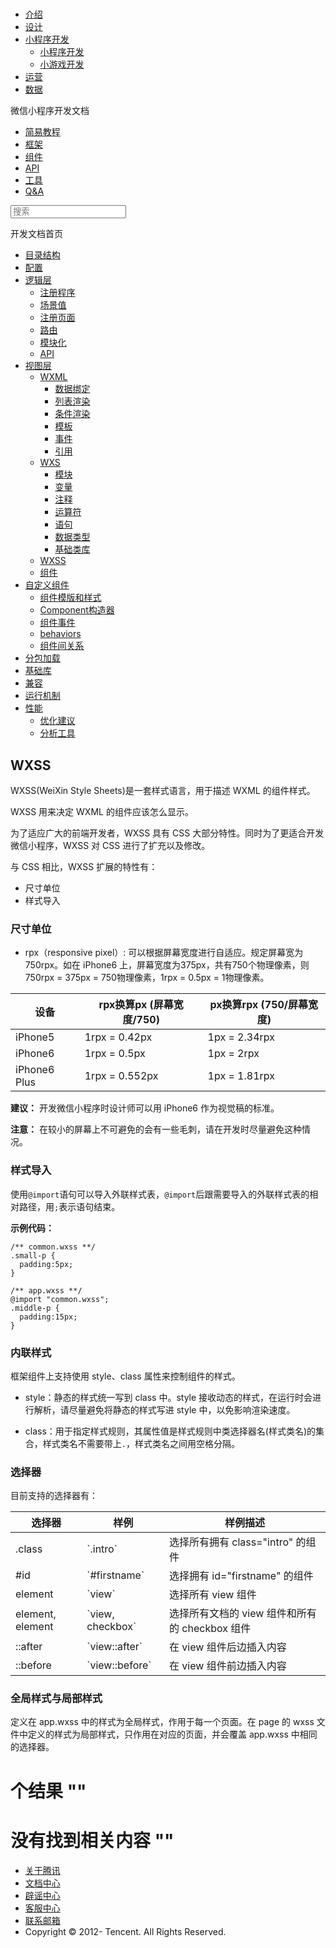 <div class="book with-summary">

<div class="head">

<div class="head_box">

# [](javascript:; "_('微信公众平台 小程序')")

<div class="header_ctrls">

*   [介绍](https://mp.weixin.qq.com/debug/wxadoc/introduction/index.html)
*   [设计](https://mp.weixin.qq.com/debug/wxadoc/design/index.html)
*   [小程序开发](javascript:;)
    *   [小程序开发](https://mp.weixin.qq.com/debug/wxadoc/dev/index.html)
    *   [小游戏开发](https://mp.weixin.qq.com/debug/wxagame/dev/index.html)
*   [运营](https://mp.weixin.qq.com/debug/wxadoc/product/index.html)
*   [数据](https://mp.weixin.qq.com/debug/wxadoc/analysis/index.html)

</div>

</div>

</div>

<div class="sub_nav_box">

<div class="sub_nav_inner">

<div class="book-summary-opr" id="js-book-summary-opr"><a class="book-summary-btn"></a></div>

<div class="top_sub_nav">

<div class="top_title_wap"><span class="icon_title icon_dev"></span>

微信小程序开发文档

</div>

*   [简易教程](../../)
*   [框架](../MINA.html)
*   [组件](../../component/)
*   [API](../../api/)
*   [工具](../../devtools/devtools.html)
*   [Q&A](../../qa.html)

</div>

<div id="book-search-input" role="search">

<form><label for="search-input" class="search-icon" id="js-search-icon"></label><input type="text" id="search-input" name="search-input" placeholder="搜索"> </form>

</div>

</div>

</div>

<div class="book-summary">

<div class="book-summary-home" id="js-summary-home"><a><span class="icon_home_s icon_dev"></span><span class="s_title_2">开发文档首页</span></a></div>

<nav role="navigation">

*   [目录结构](../structure.html)
*   [配置](../config.html)
*   [逻辑层](../app-service/)
    *   [注册程序](../app-service/app.html)
    *   [场景值](../app-service/scene.html)
    *   [注册页面](../app-service/page.html)
    *   [路由](../app-service/route.html)
    *   [模块化](../app-service/module.html)
    *   [API](../app-service/api.html)
*   [视图层](./)
    *   [WXML](wxml/)
        *   [数据绑定](wxml/data.html)
        *   [列表渲染](wxml/list.html)
        *   [条件渲染](wxml/conditional.html)
        *   [模板](wxml/template.html)
        *   [事件](wxml/event.html)
        *   [引用](wxml/import.html)
    *   [WXS](wxs/)
        *   [模块](wxs/01wxs-module.html)
        *   [变量](wxs/02variate.html)
        *   [注释](wxs/03annotation.html)
        *   [运算符](wxs/04operator.html)
        *   [语句](wxs/05statement.html)
        *   [数据类型](wxs/06datatype.html)
        *   [基础类库](wxs/07basiclibrary.html)
    *   [WXSS](wxss.html)
    *   [组件](component.html)
*   [自定义组件](../custom-component/)
    *   [组件模版和样式](../custom-component/wxml-wxss.html)
    *   [Component构造器](../custom-component/component.html)
    *   [组件事件](../custom-component/events.html)
    *   [behaviors](../custom-component/behaviors.html)
    *   [组件间关系](../custom-component/relations.html)
*   [分包加载](../subpackages.html)
*   [基础库](../client-lib.html)
*   [兼容](../compatibility.html)
*   [运行机制](../operating-mechanism.html)
*   [性能](../performance/)
    *   [优化建议](../performance/tips.html)
    *   [分析工具](../performance/tools.html)

</nav>

</div>

<div class="book-body">

<div class="body-inner">

<div class="page-wrapper" tabindex="-1" role="main">

<div class="page-inner">

<div id="book-search-results">

<div class="search-noresults">

<section class="normal markdown-section">

# WXSS

WXSS(WeiXin Style Sheets)是一套样式语言，用于描述 WXML 的组件样式。

WXSS 用来决定 WXML 的组件应该怎么显示。

为了适应广大的前端开发者，WXSS 具有 CSS 大部分特性。同时为了更适合开发微信小程序，WXSS 对 CSS 进行了扩充以及修改。

与 CSS 相比，WXSS 扩展的特性有：

*   尺寸单位
*   样式导入

### 尺寸单位

*   rpx（responsive pixel）: 可以根据屏幕宽度进行自适应。规定屏幕宽为750rpx。如在 iPhone6 上，屏幕宽度为375px，共有750个物理像素，则750rpx = 375px = 750物理像素，1rpx = 0.5px = 1物理像素。

<table>

<thead>

<tr>

<th>设备</th>

<th>rpx换算px (屏幕宽度/750)</th>

<th>px换算rpx (750/屏幕宽度)</th>

</tr>

</thead>

<tbody>

<tr>

<td>iPhone5</td>

<td>1rpx = 0.42px</td>

<td>1px = 2.34rpx</td>

</tr>

<tr>

<td>iPhone6</td>

<td>1rpx = 0.5px</td>

<td>1px = 2rpx</td>

</tr>

<tr>

<td>iPhone6 Plus</td>

<td>1rpx = 0.552px</td>

<td>1px = 1.81rpx</td>

</tr>

</tbody>

</table>

**建议：** 开发微信小程序时设计师可以用 iPhone6 作为视觉稿的标准。

**注意：** 在较小的屏幕上不可避免的会有一些毛刺，请在开发时尽量避免这种情况。

### 样式导入

使用`@import`语句可以导入外联样式表，`@import`后跟需要导入的外联样式表的相对路径，用`;`表示语句结束。

**示例代码：**

    /** common.wxss **/
    .small-p {
      padding:5px;
    }

    /** app.wxss **/
    @import "common.wxss";
    .middle-p {
      padding:15px;
    }

### 内联样式

框架组件上支持使用 style、class 属性来控制组件的样式。

*   style：静态的样式统一写到 class 中。style 接收动态的样式，在运行时会进行解析，请尽量避免将静态的样式写进 style 中，以免影响渲染速度。

    <view style="color:{{color}};" />

*   class：用于指定样式规则，其属性值是样式规则中类选择器名(样式类名)的集合，样式类名不需要带上`.`，样式类名之间用空格分隔。

    <view class="normal_view" />

### 选择器

目前支持的选择器有：

<table>

<thead>

<tr>

<th>选择器</th>

<th>样例</th>

<th>样例描述</th>

</tr>

</thead>

<tbody>

<tr>

<td>.class</td>

<td>`.intro`</td>

<td>选择所有拥有 class="intro" 的组件</td>

</tr>

<tr>

<td>#id</td>

<td>`#firstname`</td>

<td>选择拥有 id="firstname" 的组件</td>

</tr>

<tr>

<td>element</td>

<td>`view`</td>

<td>选择所有 view 组件</td>

</tr>

<tr>

<td>element, element</td>

<td>`view, checkbox`</td>

<td>选择所有文档的 view 组件和所有的 checkbox 组件</td>

</tr>

<tr>

<td>::after</td>

<td>`view::after`</td>

<td>在 view 组件后边插入内容</td>

</tr>

<tr>

<td>::before</td>

<td>`view::before`</td>

<td>在 view 组件前边插入内容</td>

</tr>

</tbody>

</table>

### 全局样式与局部样式

定义在 app.wxss 中的样式为全局样式，作用于每一个页面。在 page 的 wxss 文件中定义的样式为局部样式，只作用在对应的页面，并会覆盖 app.wxss 中相同的选择器。

</section>

</div>

<div class="search-results">

<div class="has-results">

# <span class="search-results-count"></span>个结果 "<span class="search-query"></span>"

</div>

<div class="no-results">

# 没有找到相关内容 "<span class="search-query"></span>"

</div>

</div>

</div>

</div>

</div>

<div class="foot" id="footer">

*   [关于腾讯](http://www.tencent.com/zh-cn/index.shtml)
*   [文档中心](https://mp.weixin.qq.com/debug/wxadoc/introduction/index.html?t=1484641676&)
*   [辟谣中心](https://mp.weixin.qq.com/cgi-bin/opshowpage?action=dispelinfo&lang=zh_CN&begin=1&count=9)
*   [客服中心](http://kf.qq.com/faq/120911VrYVrA1509086vyumm.html)
*   [联系邮箱](mailto:weixinmp@qq.com)
*   Copyright © 2012-<span id="s_copyright_year"></span> Tencent. All Rights Reserved.

</div>

</div>

[](wxs/07basiclibrary.html)[](component.html)</div>

</div>